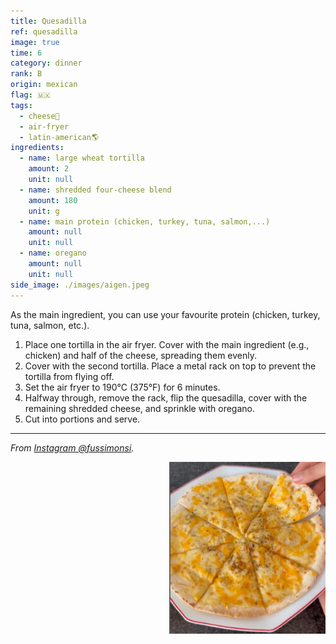 ```yaml
---
title: Quesadilla
ref: quesadilla
image: true
time: 6
category: dinner
rank: B
origin: mexican
flag: 🇲🇽
tags:
  - cheese🧀
  - air-fryer
  - latin-american🌎
ingredients:
  - name: large wheat tortilla
    amount: 2
    unit: null
  - name: shredded four-cheese blend
    amount: 180
    unit: g
  - name: main protein (chicken, turkey, tuna, salmon,...)
    amount: null
    unit: null
  - name: oregano
    amount: null
    unit: null
side_image: ./images/aigen.jpeg
---
```


As the main ingredient, you can use your favourite protein (chicken, turkey, tuna, salmon, etc.).

1. Place one tortilla in the air fryer. Cover with the main ingredient (e.g., chicken) and half of the cheese, spreading them evenly.
2. Cover with the second tortilla. Place a metal rack on top to prevent the tortilla from flying off.
3. Set the air fryer to 190°C (375°F) for 6 minutes. 
4. Halfway through, remove the rack, flip the quesadilla, cover with the remaining shredded cheese, and sprinkle with oregano.
5. Cut into portions and serve.

---

_From [Instagram @fussimonsi](https://www.instagram.com/reel/Ci28k5fDJUa/?utm_source=ig_web_copy_link&igsh=MzRlODBiNWFlZA==)._

<img src="images/quesadilla.png" style="width:250px; float:right;"/>